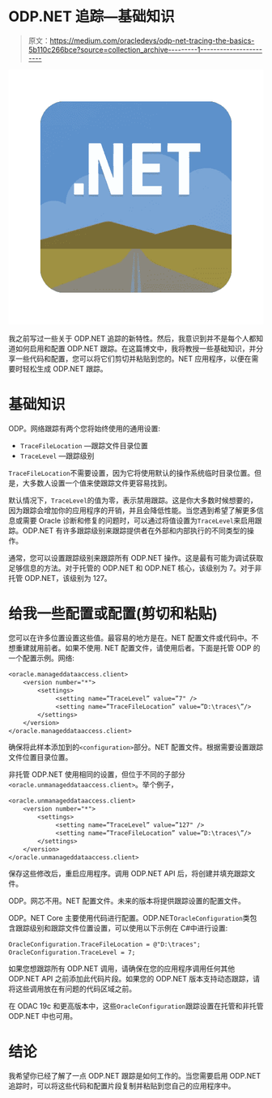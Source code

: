 # ODP.NET 追踪—基础知识

> 原文：<https://medium.com/oracledevs/odp-net-tracing-the-basics-5b110c266bce?source=collection_archive---------1----------------------->

![](img/34dda90376e0b0293f4126a47dc7d218.png)

我之前写过一些关于 ODP.NET 追踪的新特性。然后，我意识到并不是每个人都知道如何启用和配置 ODP.NET 跟踪。在这篇博文中，我将教授一些基础知识，并分享一些代码和配置，您可以将它们剪切并粘贴到您的。NET 应用程序，以便在需要时轻松生成 ODP.NET 跟踪。

# 基础知识

ODP。网络跟踪有两个您将始终使用的通用设置:

*   `TraceFileLocation` —跟踪文件目录位置
*   `TraceLevel` —跟踪级别

`TraceFileLocation`不需要设置，因为它将使用默认的操作系统临时目录位置。但是，大多数人设置一个值来使跟踪文件更容易找到。

默认情况下，`TraceLevel`的值为零，表示禁用跟踪。这是你大多数时候想要的，因为跟踪会增加你的应用程序的开销，并且会降低性能。当您遇到希望了解更多信息或需要 Oracle 诊断和修复的问题时，可以通过将值设置为`TraceLevel`来启用跟踪。ODP.NET 有许多跟踪级别来跟踪提供者在外部和内部执行的不同类型的操作。

通常，您可以设置跟踪级别来跟踪所有 ODP.NET 操作。这是最有可能为调试获取足够信息的方法。对于托管的 ODP.NET 和 ODP.NET 核心，该级别为 7。对于非托管 ODP.NET，该级别为 127。

# 给我一些配置或配置(剪切和粘贴)

您可以在许多位置设置这些值。最容易的地方是在。NET 配置文件或代码中。不想重建就用前者。如果不使用. NET 配置文件，请使用后者。下面是托管 ODP 的一个配置示例。网络:

```
<oracle.manageddataaccess.client>
    <version number="*">     
        <settings>              
             <setting name=”TraceLevel” value=”7" />
             <setting name=”TraceFileLocation” value=”D:\traces\”/>
        </settings> 
    </version>
</oracle.manageddataaccess.client>
```

确保将此样本添加到的`<configuration>`部分。NET 配置文件。根据需要设置跟踪文件位置目录位置。

非托管 ODP.NET 使用相同的设置，但位于不同的子部分`<oracle.unmanageddataaccess.client>`。举个例子，

```
<oracle.unmanageddataaccess.client>
    <version number="*">     
        <settings>              
             <setting name=”TraceLevel” value=”127" />
             <setting name=”TraceFileLocation” value=”D:\traces\”/>
        </settings> 
    </version>
</oracle.unmanageddataaccess.client>
```

保存这些修改后，重启应用程序。调用 ODP.NET API 后，将创建并填充跟踪文件。

ODP。网芯不用。NET 配置文件。未来的版本将提供跟踪设置的配置文件。

ODP。NET Core 主要使用代码进行配置。ODP.NET`OracleConfiguration`类包含跟踪级别和跟踪文件位置设置，可以使用以下示例在 C#中进行设置:

```
OracleConfiguration.TraceFileLocation = @"D:\traces";
OracleConfiguration.TraceLevel = 7;
```

如果您想跟踪所有 ODP.NET 调用，请确保在您的应用程序调用任何其他 ODP.NET API 之前添加此代码片段。如果您的 ODP.NET 版本支持动态跟踪，请将这些调用放在有问题的代码区域之前。

在 ODAC 19c 和更高版本中，这些`OracleConfiguration`跟踪设置在托管和非托管 ODP.NET 中也可用。

# 结论

我希望你已经了解了一点 ODP.NET 跟踪是如何工作的。当您需要启用 ODP.NET 追踪时，可以将这些代码和配置片段复制并粘贴到您自己的应用程序中。